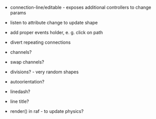 * connection-line/editable  - exposes additional controllers to change params
* listen to attribute change to update shape
* add proper events holder, e. g. click on path
* divert repeating connections

* channels?
* swap channels?
* divisions? - very random shapes
* autoorientation?
* linedash?
* line title?
* render() in raf - to update physics?